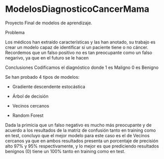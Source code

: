 # ModelosDiagnosticoCancerMama
Proyecto Final de modelos de aprendizaje. 

Problema

Los médicos han extraído características y las han anotado, su trabajo es crear un modelo capaz de identificar si un paciente tiene o no cáncer. 
Recordemos que un falso positivo no es tan preocupante como un falso negarivo, ya que en el futuro se le hacen 


Conclusiones
Codificamos el diagnóstico donde 1 es Maligno 0 es Benigno

Se han probado 4 tipos de modelos:

- Gradiente descendente estocástica

- Árbol de decisión

- Vecinos cercanos

- Random Forest

Dada la primicia que un falso negativo es mucho más preocupante y de acuerdo a los resultados de la matriz de confusión tanto en training como en test, concluyo que el mejor modelo para este caso es el de Vecínos cercanos ya que en ambos resultados presenta un porcentaje de precisión alto 97% y 95% respectivamente, y lo mejor es que prediciendo resultados benignos (0) tiene un 100% tanto en training como en test.
